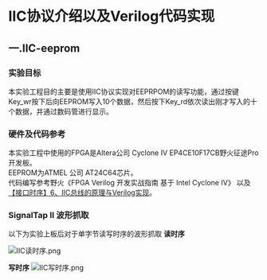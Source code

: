 
#  IIC协议介绍以及Verilog代码实现
## 一.IIC-eeprom 
### 实验目标
本实验工程目的主要是使用IIC协议实现对EEPRPOM的读写功能，通过按键Key_wr按下后向EEPROM写入10个数据，然后按下Key_rd依次读出刚才写入的十个数据，并通过数码管进行显示。
### 硬件及代码参考
本实验工程中使用的FPGA是Altera公司 Cyclone IV EP4CE10F17CB野火征途Pro开发板。     
EEPROM为ATMEL 公司 AT24C64芯片。  
代码编写参考野火《FPGA Verilog 开发实战指南 基于 Intel Cyclone IV》  以及[【接口时序】6、IIC总线的原理与Verilog实现](https://www.cnblogs.com/liujinggang/p/9656358.html)。
### SignalTap II 波形抓取

以下为实验上板后对于单字节读写时序的波形抓取
**读时序**

![IIC读时序.png](https://s2.loli.net/2022/03/30/FED2bOBuwfIUXpy.png)

**写时序**
![IIC写时序.png](https://s2.loli.net/2022/03/30/tfyl64Svs2CbGBd.png)
